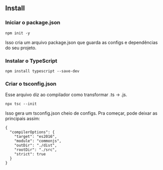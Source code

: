 ## Install

### Iniciar o package.json

```node
npm init -y
```

Isso cria um arquivo package.json que guarda as configs e dependências do seu projeto.

### Instalar o TypeScript

```node
npm install typescript --save-dev
```

### Criar o tsconfig.json

Esse arquivo diz ao compilador como transformar .ts → .js.


```node
npx tsc --init
```

Isso gera um tsconfig.json cheio de configs.
Pra começar, pode deixar as principais assim:

```node
{
  "compilerOptions": {
    "target": "es2016",
    "module": "commonjs",
    "outDir": "./dist",
    "rootDir": "./src",
    "strict": true
  }
}

```